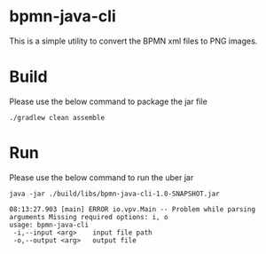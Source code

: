 # bpmn-java-cli
This is a simple utility to convert the BPMN xml files to PNG images.

# Build
Please use the below command to package the jar file

```shell
./gradlew clean assemble
```

# Run

Please use the below command to run the uber jar

```shell
java -jar ./build/libs/bpmn-java-cli-1.0-SNAPSHOT.jar
```
```text
08:13:27.903 [main] ERROR io.vpv.Main -- Problem while parsing arguments Missing required options: i, o
usage: bpmn-java-cli
 -i,--input <arg>    input file path
 -o,--output <arg>   output file
```
